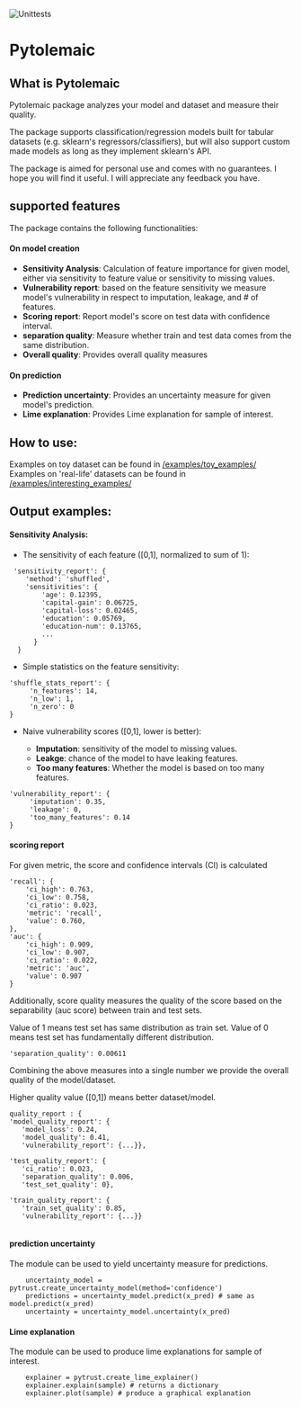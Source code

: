 ![Unittests](https://github.com/Broundal/Pytolemaic/workflows/Unittests/badge.svg?branch=master)

# Pytolemaic

## What is Pytolemaic 
Pytolemaic package analyzes your model and dataset and measure their quality. 

The package supports classification/regression models built for tabular datasets (e.g. sklearn's regressors/classifiers),
 but will also support custom made models as long as they implement sklearn's API. 

The package is aimed for personal use and comes with no guarantees. 
I hope you will find it useful. I will appreciate any feedback you have.

## supported features
The package contains the following functionalities:

#### On model creation
- **Sensitivity Analysis**: Calculation of feature importance for given model, either via sensitivity to feature value or sensitivity to missing values. 
- **Vulnerability report**: based on the feature sensitivity we measure model's vulnerability in respect to imputation, leakage, and # of features.
- **Scoring report**: Report model's score on test data with confidence interval.
- **separation quality**: Measure whether train and test data comes from the same distribution.
- **Overall quality**: Provides overall quality measures

#### On prediction
- **Prediction uncertainty**: Provides an uncertainty measure for given model's prediction.
- **Lime explanation**: Provides Lime explanation for sample of interest.



## How to use: 
Examples on toy dataset can be found in [/examples/toy_examples/](./examples/toy_examples/)
Examples on 'real-life' datasets can be found in [/examples/interesting_examples/](./examples/interesting_examples/) 

## Output examples:

#### Sensitivity Analysis:

 - The sensitivity of each feature (\[0,1\], normalized to sum of 1):
 
```
 'sensitivity_report': {
    'method': 'shuffled',
    'sensitivities': {
        'age': 0.12395,
        'capital-gain': 0.06725,
        'capital-loss': 0.02465,
        'education': 0.05769,
        'education-num': 0.13765,
        ...
      }
  }
```
                                                        
 - Simple statistics on the feature sensitivity:
 ```
 'shuffle_stats_report': {
      'n_features': 14,
      'n_low': 1,
      'n_zero': 0
 }
 ```
 
 - Naive vulnerability scores (\[0,1\], lower is better):

   - **Imputation**: sensitivity of the model to missing values.
   - **Leakge**: chance of the model to have leaking features.
   - **Too many features**: Whether the model is based on too many features.
 
 ```
 'vulnerability_report': {
      'imputation': 0.35,
      'leakage': 0,
      'too_many_features': 0.14
 }  
 ```

#### scoring report

For given metric, the score and confidence intervals (CI) is calculated
 ```
'recall': {
     'ci_high': 0.763,
     'ci_low': 0.758,
     'ci_ratio': 0.023,
     'metric': 'recall',
     'value': 0.760,
},
'auc': {
     'ci_high': 0.909,
     'ci_low': 0.907,
     'ci_ratio': 0.022,
     'metric': 'auc',
     'value': 0.907
}    
 ```
 
 Additionally, score quality measures the quality of the score based on the separability (auc score) between train and test sets.
 
 Value of 1 means test set has same distribution as train set. Value of 0 means test set has fundamentally different distribution. 
 ```
 'separation_quality': 0.00611         
 ```
  
Combining the above measures into a single number we provide the overall quality of the model/dataset.

Higher quality value (\[0,1\]) means better dataset/model.
 ```
quality_report : { 
'model_quality_report': {
    'model_loss': 0.24,
    'model_quality': 0.41,
    'vulnerability_report': {...}},
    
'test_quality_report': {
    'ci_ratio': 0.023, 
    'separation_quality': 0.006, 
    'test_set_quality': 0},
    
'train_quality_report': {
    'train_set_quality': 0.85,
    'vulnerability_report': {...}}
   
 ```

 
#### prediction uncertainty

The module can be used to yield uncertainty measure for predictions. 
```
    uncertainty_model = pytrust.create_uncertainty_model(method='confidence')
    predictions = uncertainty_model.predict(x_pred) # same as model.predict(x_pred)
    uncertainty = uncertainty_model.uncertainty(x_pred)
```


#### Lime explanation

The module can be used to produce lime explanations for sample of interest. 
```
    explainer = pytrust.create_lime_explainer()
    explainer.explain(sample) # returns a dictionary
    explainer.plot(sample) # produce a graphical explanation    
```
